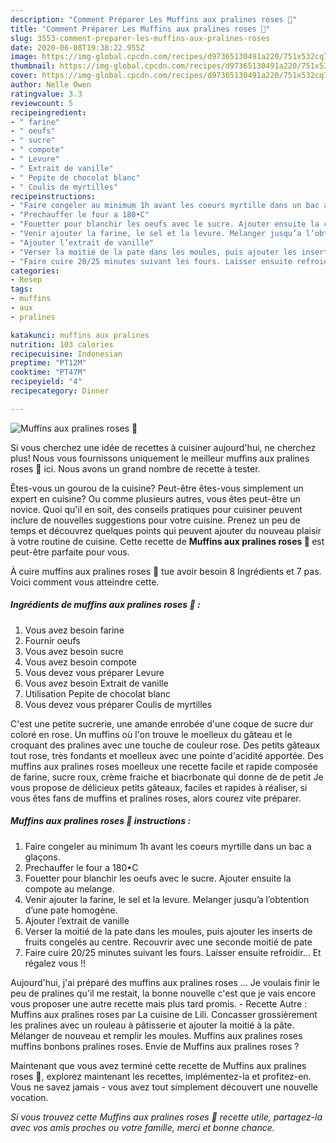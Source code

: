 ```yaml
---
description: "Comment Préparer Les Muffins aux pralines roses 🌺"
title: "Comment Préparer Les Muffins aux pralines roses 🌺"
slug: 3553-comment-preparer-les-muffins-aux-pralines-roses
date: 2020-06-08T19:38:22.955Z
image: https://img-global.cpcdn.com/recipes/d97365130491a220/751x532cq70/muffins-aux-pralines-roses-🌺-photo-principale-de-la-recette.jpg
thumbnail: https://img-global.cpcdn.com/recipes/d97365130491a220/751x532cq70/muffins-aux-pralines-roses-🌺-photo-principale-de-la-recette.jpg
cover: https://img-global.cpcdn.com/recipes/d97365130491a220/751x532cq70/muffins-aux-pralines-roses-🌺-photo-principale-de-la-recette.jpg
author: Nelle Owen
ratingvalue: 3.3
reviewcount: 5
recipeingredient:
- " farine"
- " oeufs"
- " sucre"
- " compote"
- " Levure"
- " Extrait de vanille"
- " Pepite de chocolat blanc"
- " Coulis de myrtilles"
recipeinstructions:
- "Faire congeler au minimum 1h avant les coeurs myrtille dans un bac a glaçons."
- "Prechauffer le four a 180•C"
- "Fouetter pour blanchir les oeufs avec le sucre. Ajouter ensuite la compote au melange."
- "Venir ajouter la farine, le sel et la levure. Melanger jusqu’a l’obtention d’une pate homogène."
- "Ajouter l’extrait de vanille"
- "Verser la moitié de la pate dans les moules, puis ajouter les inserts de fruits congelés au centre. Recouvrir avec une seconde moitié de pate"
- "Faire cuire 20/25 minutes suivant les fours. Laisser ensuite refroidir... Et régalez vous !!"
categories:
- Resep
tags:
- muffins
- aux
- pralines

katakunci: muffins aux pralines 
nutrition: 103 calories
recipecuisine: Indonesian
preptime: "PT12M"
cooktime: "PT47M"
recipeyield: "4"
recipecategory: Dinner

---
```



![Muffins aux pralines roses 🌺](https://img-global.cpcdn.com/recipes/d97365130491a220/751x532cq70/muffins-aux-pralines-roses-🌺-photo-principale-de-la-recette.jpg)

Si vous cherchez une idée de recettes à cuisiner aujourd'hui, ne cherchez plus! Nous vous fournissons uniquement le meilleur muffins aux pralines roses 🌺 ici. Nous avons un grand nombre de recette à tester.

Êtes-vous un gourou de la cuisine? Peut-être êtes-vous simplement un expert en cuisine? Ou comme plusieurs autres, vous êtes peut-être un novice. Quoi qu'il en soit, des conseils pratiques pour cuisiner peuvent inclure de nouvelles suggestions pour votre cuisine. Prenez un peu de temps et découvrez quelques points qui peuvent ajouter du nouveau plaisir à votre routine de cuisine. Cette recette de <strong> Muffins aux pralines roses 🌺 </strong> est peut-être parfaite pour vous.

<!--inarticleads1-->

À cuire muffins aux pralines roses 🌺 tue avoir besoin 8 Ingrédients et 7 pas. Voici comment vous atteindre cette.

##### Ingrédients de muffins aux pralines roses 🌺 :

1. Vous avez besoin  farine
1. Fournir  oeufs
1. Vous avez besoin  sucre
1. Vous avez besoin  compote
1. Vous devez vous préparer  Levure
1. Vous avez besoin  Extrait de vanille
1. Utilisation  Pepite de chocolat blanc
1. Vous devez vous préparer  Coulis de myrtilles


C&#39;est une petite sucrerie, une amande enrobée d&#39;une coque de sucre dur coloré en rose. Un muffins où l&#39;on trouve le moelleux du gâteau et le croquant des pralines avec une touche de couleur rose. Des petits gâteaux tout rose, très fondants et moelleux avec une pointe d&#39;acidité apportée. Des muffins aux pralines roses moelleux une recette facile et rapide composée de farine, sucre roux, crème fraiche et biacrbonate qui donne de de petit Je vous propose de délicieux petits gâteaux, faciles et rapides à réaliser, si vous êtes fans de muffins et pralines roses, alors courez vite préparer. 

<!--inarticleads2-->

##### Muffins aux pralines roses 🌺 instructions :

1. Faire congeler au minimum 1h avant les coeurs myrtille dans un bac a glaçons.
1. Prechauffer le four a 180•C
1. Fouetter pour blanchir les oeufs avec le sucre. Ajouter ensuite la compote au melange.
1. Venir ajouter la farine, le sel et la levure. Melanger jusqu’a l’obtention d’une pate homogène.
1. Ajouter l’extrait de vanille
1. Verser la moitié de la pate dans les moules, puis ajouter les inserts de fruits congelés au centre. Recouvrir avec une seconde moitié de pate
1. Faire cuire 20/25 minutes suivant les fours. Laisser ensuite refroidir... Et régalez vous !!


Aujourd&#39;hui, j&#39;ai préparé des muffins aux pralines roses … Je voulais finir le peu de pralines qu&#39;il me restait, la bonne nouvelle c&#39;est que je vais encore vous proposer une autre recette mais plus tard promis. - Recette Autre : Muffins aux pralines roses par La cuisine de Lili. Concasser grossièrement les pralines avec un rouleau à pâtisserie et ajouter la moitié à la pâte. Mélanger de nouveau et remplir les moules. Muffins aux pralines roses muffins bonbons pralines roses. Envie de Muffins aux pralines roses ? 

<!--inarticleads1-->

<p>
Maintenant que vous avez terminé cette recette de Muffins aux pralines roses 🌺, explorez maintenant les recettes, implémentez-la et profitez-en. Vous ne savez jamais - vous avez tout simplement découvert une nouvelle vocation.
</p>

<p>
<i>Si vous trouvez cette Muffins aux pralines roses 🌺 recette utile, partagez-la avec vos amis proches ou votre famille, merci et bonne chance.</i>
</p>
